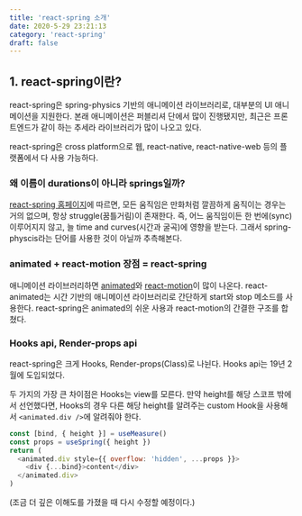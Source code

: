 ```yaml
---
title: 'react-spring 소개'
date: 2020-5-29 23:21:13
category: 'react-spring'
draft: false
---
```


## 1. react-spring이란?

react-spring은 spring-physics 기반의 애니메이션 라이브러리로, 대부분의 UI 애니메이션을 지원한다.
본래 애니메이션은 퍼블리셔 단에서 많이 진행됐지만, 최근은 프론트엔드가 같이 하는 추세라 라이브러리가 많이 나오고 있다.

react-spring은 cross platform으로 웹, react-native, react-native-web 등의 플랫폼에서 다 사용 가능하다.

### 왜 이름이 durations이 아니라 springs일까?

[react-spring 홈페이지](https://www.react-spring.io/)에 따르면, 모든 움직임은 만화처럼 깔끔하게 움직이는 경우는 거의 없으며, 항상 struggle(꿈틀거림)이 존재한다. 즉, 어느 움직임이든 한 번에(sync) 이루어지지 않고, 늘 time and curves(시간과 굴곡)에 영향을 받는다.
그래서 spring-physcis라는 단어를 사용한 것이 아닐까 추측해본다.

### animated + react-motion 장점 = react-spring

애니메이션 라이브러리하면 [animated](https://github.com/animatedjs/animated)와 [react-motion](https://github.com/chenglou/react-motion)이 많이 나온다.
react-animated는 시간 기반의 애니메이션 라이브러리로 간단하게 start와 stop 메소드를 사용한다.
react-spring은 animated의 쉬운 사용과 react-motion의 간결한 구조를 합쳤다.

### Hooks api, Render-props api

react-spring은 크게 Hooks, Render-props(Class)로 나뉜다.
Hooks api는 19년 2월에 도입되었다.

두 가지의 가장 큰 차이점은 Hooks는 view를 모른다.
만약 height를 해당 스코프 밖에서 선언했다면, Hooks의 경우 다른 해당 height를 알려주는 custom Hook을 사용해서 `<animated.div />`에 알려줘야 한다.

```js
const [bind, { height }] = useMeasure()
const props = useSpring({ height })
return (
  <animated.div style={{ overflow: 'hidden', ...props }}>
    <div {...bind}>content</div>
  </animated.div>
)
```

(조금 더 깊은 이해도를 가졌을 때 다시 수정할 예정이다.)
